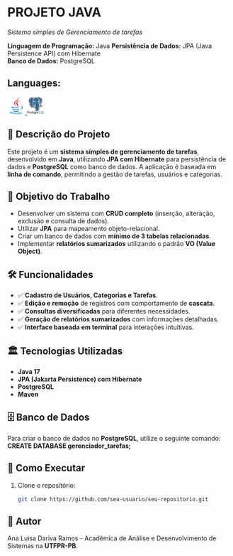 # PROJETO JAVA
*Sistema simples de Gerenciamento de tarefas*

**Linguagem de Programação:** Java 
**Persistência de Dados:** JPA (Java Persistence API) com Hibernate  
**Banco de Dados:** PostgreSQL

<h2 align="left"> Languages: </h2>
<p align="left">
    <a href="https://www.java.com" target="_blank" rel="noreferrer">
        <img src="https://raw.githubusercontent.com/devicons/devicon/master/icons/java/java-original.svg" alt="java" width="40" height="40"/>
    </a>
    <a href="https://www.postgresql.org" target="_blank" rel="noreferrer">
        <img src="https://raw.githubusercontent.com/devicons/devicon/master/icons/postgresql/postgresql-original-wordmark.svg" alt="postgresql" width="40" height="40"/>
    </a>
</p>

## 📌 Descrição do Projeto
Este projeto é um **sistema simples de gerenciamento de tarefas**, desenvolvido em **Java**, utilizando **JPA com Hibernate** para persistência de dados e **PostgreSQL** como banco de dados. A aplicação é baseada em **linha de comando**, permitindo a gestão de tarefas, usuários e categorias.

## 🎯 Objetivo do Trabalho
- Desenvolver um sistema com **CRUD completo** (inserção, alteração, exclusão e consulta de dados).
- Utilizar **JPA** para mapeamento objeto-relacional.
- Criar um banco de dados com **mínimo de 3 tabelas relacionadas**.
- Implementar **relatórios sumarizados** utilizando o padrão **VO (Value Object)**.

## 🛠️ Funcionalidades
- ✅ **Cadastro de Usuários, Categorias e Tarefas**.
- ✅ **Edição e remoção** de registros com comportamento de **cascata**.
- ✅ **Consultas diversificadas** para diferentes necessidades.
- ✅ **Geração de relatórios sumarizados** com informações detalhadas.
- ✅ **Interface baseada em terminal** para interações intuitivas.

## 🏛️ Tecnologias Utilizadas
- **Java 17**  
- **JPA (Jakarta Persistence) com Hibernate**  
- **PostgreSQL**  
- **Maven**

## 🗄️ Banco de Dados
Para criar o banco de dados no **PostgreSQL**, utilize o seguinte comando:  
**CREATE DATABASE gerenciador_tarefas;**

## 🚀 Como Executar
1. Clone o repositório:
   ```sh
   git clone https://github.com/seu-usuario/seu-repositorio.git

## 👤 Autor
Ana Luisa Dariva Ramos - Acadêmica de Análise e Desenvolvimento de Sistemas na **UTFPR-PB**. 



